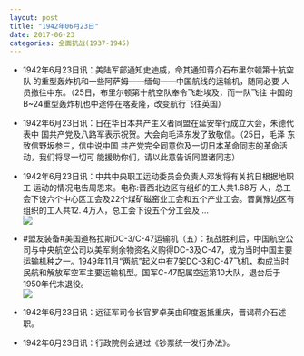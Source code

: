 ```yaml
---
layout: post
title: "1942年06月23日"
date: 2017-06-23
categories: 全面抗战(1937-1945)
---
```


<meta name="referrer" content="no-referrer" />

- 1942年6月23日讯：美陆军部通知史迪威，命其通知蒋介石布里尔顿第十航空队 的重型轰炸机和一些阿萨姆——缅甸——中国航线的运输机，随同必要 人员撤往中东。（25日，布里尔顿第十航空队奉令飞赴埃及，而一队飞往 中国的B~24重型轰炸机也中途停在喀麦隆，改变航行飞往英国） 

- 1942年6月23日讯：日在华日本共产主义者同盟在延安举行成立大会，朱德代表中 国共产党及八路军表示祝贺。大会向毛泽东发了致敬信。（25日，毛泽 东致信野坂参三，信中说中国 共产党完全同意你及一切日本革命同志的革命活动，我们将尽一切可 能援助你们，请以此意告诉同盟诸同志） 

- 1942年6月23日讯：中共中央职工运动委员会负责人邓发将有关抗日根据地职工 运动的情况电告周恩来。电称:晋西北边区有组织的工人共1.68万 人，总工会下设六个中心区工会及22个煤矿磁窑业工会和五个产业工会。晋冀豫边区有组织的工人共12. 4万人，总工会下设五个分工会及  ... <br/><img src="https://wx2.sinaimg.cn/large/aca367d8ly1fguycetgfuj20c80bxdg0.jpg" />

- #盟友装备#美国道格拉斯DC-3/C-47运输机（五）：抗战胜利后，中国航空公司与中央航空公司以美军剩余物资名义购得DC-3及C-47，成为当时中国主要运输机种之一。1949年11月“两航”起义中有7架DC-3和C-47飞机，构成当时民航和解放军空军主要运输机型。国军C-47配属空运第10大队，退台后于1950年代末退役。 <br/><img src="https://wx2.sinaimg.cn/large/aca367d8ly1fguwloz4b5j20ag0r0419.jpg" />

- 1942年6月23日讯：远征军司令长官罗卓英由印度返抵重庆，晋谒蒋介石述职。 

- 1942年6月23日讯：行政院例会通过《钞票统一发行办法》。 

